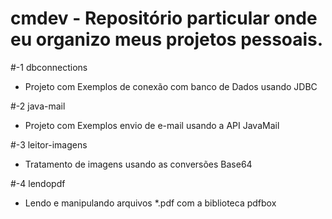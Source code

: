 # cmdev - Repositório particular onde eu organizo meus projetos pessoais.

#-1 dbconnections
- Projeto com Exemplos de conexão com banco de Dados usando JDBC

#-2 java-mail
- Projeto com Exemplos envio de e-mail usando a API JavaMail

#-3 leitor-imagens
- Tratamento de imagens usando as conversões Base64

#-4 lendopdf
- Lendo e manipulando arquivos *.pdf com a biblioteca pdfbox
